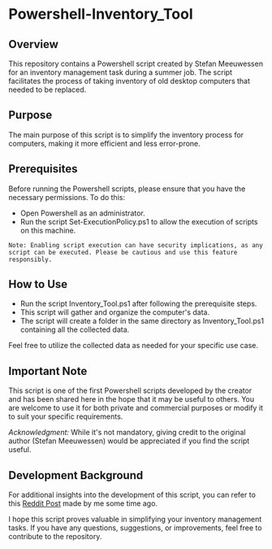 # Powershell-Inventory_Tool
## Overview
This repository contains a Powershell script created by Stefan Meeuwessen for an inventory management task during a summer job. The script facilitates the process of taking inventory of old desktop computers that needed to be replaced.

## Purpose
The main purpose of this script is to simplify the inventory process for computers, making it more efficient and less error-prone.

## Prerequisites
Before running the Powershell scripts, please ensure that you have the necessary permissions. To do this:
* Open Powershell as an administrator.
* Run the script Set-ExecutionPolicy.ps1 to allow the execution of scripts on this machine.

```Note: Enabling script execution can have security implications, as any script can be executed. Please be cautious and use this feature responsibly.```

## How to Use
* Run the script Inventory_Tool.ps1 after following the prerequisite steps.
* This script will gather and organize the computer's data.
* The script will create a folder in the same directory as Inventory_Tool.ps1 containing all the collected data.

Feel free to utilize the collected data as needed for your specific use case.

## Important Note
This script is one of the first Powershell scripts developed by the creator and has been shared here in the hope that it may be useful to others. You are welcome to use it for both private and commercial purposes or modify it to suit your specific requirements.

*Acknowledgment:* While it's not mandatory, giving credit to the original author (Stefan Meeuwessen) would be appreciated if you find the script useful.

## Development Background
For additional insights into the development of this script, you can refer to this [Reddit Post](https://www.reddit.com/r/PowerShell/comments/izfjh0/so_im_a_new_ps_user_and_i_made_this_script_mind/) made by me some time ago.

I hope this script proves valuable in simplifying your inventory management tasks. If you have any questions, suggestions, or improvements, feel free to contribute to the repository.
